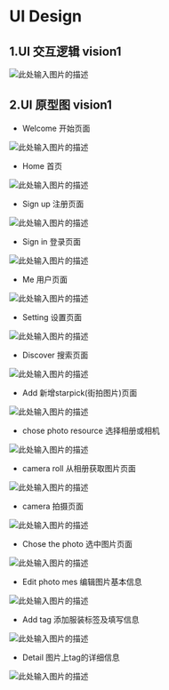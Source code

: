 # UI Design


## 1.UI 交互逻辑 vision1
![此处输入图片的描述][16]

## 2.UI 原型图 vision1
- Welcome 开始页面

![此处输入图片的描述][1]

- Home 首页

![此处输入图片的描述][2]

- Sign up 注册页面

![此处输入图片的描述][3]

- Sign in 登录页面

![此处输入图片的描述][4]

- Me 用户页面

![此处输入图片的描述][5]

- Setting 设置页面

![此处输入图片的描述][6]

- Discover 搜索页面

![此处输入图片的描述][7]

- Add 新增starpick(街拍图片)页面

![此处输入图片的描述][8]

- chose photo resource 选择相册或相机

![此处输入图片的描述][9]

- camera roll 从相册获取图片页面

![此处输入图片的描述][10]

- camera 拍摄页面

![此处输入图片的描述][11]

- Chose the photo 选中图片页面

![此处输入图片的描述][12]

- Edit photo mes 编辑图片基本信息

![此处输入图片的描述][13]

- Add tag 添加服装标签及填写信息

![此处输入图片的描述][14]

- Detail 图片上tag的详细信息

![此处输入图片的描述][15]


  [1]: https://wx1.sinaimg.cn/mw1024/a111daecly1fqdnmaahrnj209e0hgjrl.jpg
  [2]: https://wx1.sinaimg.cn/mw1024/a111daecly1fqdnldy397j209h0hj0t1.jpg
  [3]: https://wx3.sinaimg.cn/mw1024/a111daecly1fqdnma9oglj209c0hgdfw.jpg
  [4]: https://wx1.sinaimg.cn/mw1024/a111daecly1fqdnmabjsrj209c0hemx6.jpg
  [5]: https://wx1.sinaimg.cn/mw1024/a111daecly1fqdnldxe91j209d0hmt8v.jpg
  [6]: https://wx4.sinaimg.cn/mw1024/a111daecly1fqdnma9hadj209f0hi74c.jpg
  [7]: https://wx4.sinaimg.cn/mw1024/a111daecly1fqdnldvx7jj209e0hhglm.jpg
  [8]: https://wx4.sinaimg.cn/mw1024/a111daecly1fqdnmae0abj209b0hlt8u.jpg
  [9]: https://wx2.sinaimg.cn/mw1024/a111daecly1fqdnldvvuxj209d0hi0ss.jpg
  [10]: https://wx1.sinaimg.cn/mw1024/a111daecly1fqdnle0pv0j209f0hgglq.jpg
  [11]: https://wx4.sinaimg.cn/mw1024/a111daecly1fqdnldwrsdj209d0hjjrh.jpg
  [12]: https://wx2.sinaimg.cn/mw1024/a111daecly1fqdnldvwxoj209d0hi3yj.jpg
  [13]: https://wx4.sinaimg.cn/mw1024/a111daecly1fqdnldwijqj209l0hlq2z.jpg
  [14]: https://wx2.sinaimg.cn/mw1024/a111daecly1fqdnma9kyyj208h0hj0sr.jpg
  [15]: https://wx4.sinaimg.cn/mw1024/a111daecly1fqdnldxtrqj209f0hfwep.jpg
  [16]: http://wx3.sinaimg.cn/mw690/a111daecly1fqdpog6b5nj20wf0yddgw.jpg
